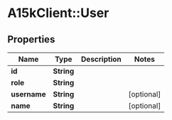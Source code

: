 # A15kClient::User

## Properties
Name | Type | Description | Notes
------------ | ------------- | ------------- | -------------
**id** | **String** |  | 
**role** | **String** |  | 
**username** | **String** |  | [optional] 
**name** | **String** |  | [optional] 


